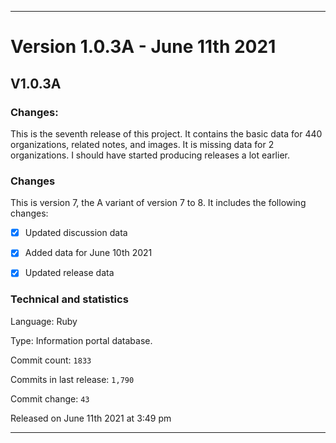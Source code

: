 ***

# Version 1.0.3A - June 11th 2021

## V1.0.3A

### Changes:

This is the seventh release of this project. It contains the basic data for 440 organizations, <!-- (fork count minus 2) !--> related notes, and images. It is missing data for 2 organizations. I should have started producing releases a lot earlier.

### Changes

This is version 7, the A variant of version 7 to 8. It includes the following changes:

- [x] Updated discussion data

- [x] Added data for June 10th 2021

- [x] Updated release data

<!--
- [ ] Added new documentation
!-->

<!--
- [x] Updated discussion data

- [x] Archived version 1 release notes

- [x] Deleted many `IGNORE.md` files.
!-->

### Technical and statistics

Language: Ruby

Type: Information portal database.

Commit count: `1833`

Commits in last release: `1,790`

Commit change: `43`

Released on June 11th 2021 at 3:49 pm

***
